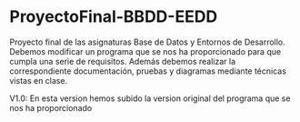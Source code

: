 # ProyectoFinal-BBDD-EEDD
Proyecto final de las asignaturas Base de Datos y Entornos de Desarrollo. Debemos modificar un programa que se nos ha proporcionado para que cumpla una serie de requisitos. Además debemos realizar la correspondiente documentación, pruebas y diagramas mediante técnicas vistas en clase.


V1.0: En esta version hemos subido la version original del programa que se nos ha proporcionado
